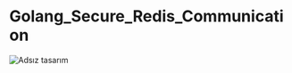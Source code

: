 # Golang_Secure_Redis_Communication
![Adsız tasarım](https://user-images.githubusercontent.com/92402372/205440598-5f3fa57d-da8b-4dc0-8ec8-e96b47a80da9.jpg)
